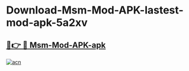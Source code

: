 # Download-Msm-Mod-APK-lastest-mod-apk-5a2xv

<h2><a href="https://apkcomod.com?title=Msm-Mod-APK">🔗👉 🔴 Msm-Mod-APK-apk </a></h2>

[![acn](https://github.com/user-attachments/assets/0f9c940e-d8b0-45ae-aac7-cd30a18b3e1c)](https://apkcomod.com?title=Msm-Mod-APK)
